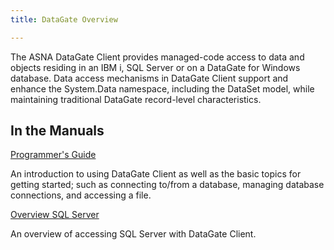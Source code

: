 ```yaml
---
title: DataGate Overview

---
```


The ASNA DataGate Client provides managed-code access to data and objects residing in an IBM i, SQL Server or on a DataGate for Windows database. Data access mechanisms in DataGate Client support and enhance the System.Data namespace, including the DataSet model, while maintaining traditional DataGate record-level characteristics.

## In the Manuals

[Programmer's Guide](programmers-guide/programmers-guide-main.html) 

An introduction to using DataGate Client as well as the basic topics for getting started; such as connecting to/from a database, managing database connections, and accessing a file. 

[Overview SQL Server](on-sql-server/dg-on-sql-server-overview.html) 

An overview of accessing SQL Server with DataGate Client.
